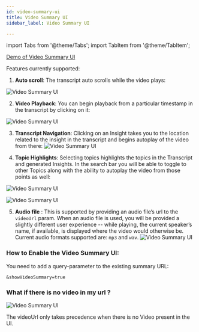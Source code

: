 ```yaml
---
id: video-summary-ui
title: Video Summary UI
sidebar_label: Video Summary UI

---
```


import Tabs from '@theme/Tabs';
import TabItem from '@theme/TabItem';



[Demo of Video Summary UI](https://meetinginsights.symbl.ai/meeting/?showVideoSummary=true#/eyJzZXNzaW9uSWQiOiI2NTA0OTI1MTg4MDYzMjMyIiwidmlkZW9VcmwiOiJodHRwczovL3N0b3JhZ2UuZ29vZ2xlYXBpcy5jb20vcmFtbWVyLXRyYW5zY3JpcHRpb24tYnVja2V0LzE5MzE0MjMwMjMubXA0In0=)

Features currently supported:

1. <strong>Auto scroll</strong>: The transcript auto scrolls while the video plays:

![Video Summary UI](/img/videosummaryUI.gif)



2. **Video Playback**: You can begin playback from a particular timestamp in the transcript by clicking on it:



![Video Summary UI](/img/vs2.gif)



3. **Transcript Navigation**: Clicking on an Insight takes you to the location related to the insight in the transcript and begins autoplay of the video from there:
    ![Video Summary UI](/img/vs3.gif)



4. **Topic Highlights**: Selecting topics highlights the topics in the Transcript and generated Insights. In the search bar you will be able to toggle to other Topics along with the ability to autoplay the video from those points as well:

![Video Summary UI](/img/vs4.gif)

![Video Summary UI](/img/vs42.gif)


5. **Audio file** : This is supported by providing an audio file’s url to the `videoUrl` param. When an audio file is used, you will be provided a slightly different user experience -- while playing, the current speaker’s name, if available, is displayed where the video would otherwise be. Current audio formats supported are: `mp3` and `wav`.
    ![Video Summary UI](/img/audio-video-summary.gif)


### How to Enable the Video Summary UI:

You need to add a query-parameter to the existing summary URL:

`&showVideoSummary=true`

### What if there is no video in my url ?

![Video Summary UI](/img/vs5.png)


<aside class="notice">
The videoUrl only takes precedence when there is no Video present in the UI.
</aside>
